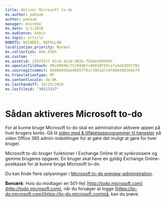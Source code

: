 ```yaml
---
title: Aktivér Microsoft to-do
ms.author: pebaum
author: pebaum
manager: mnirkhe
ms.date: 3/1/2018
ms.audience: Admin
ms.topic: article
ROBOTS: NOINDEX, NOFOLLOW
localization_priority: Normal
ms.collection: Adm_O365
ms.custom: ''
ms.assetid: 339f925f-91c8-4a1d-902b-f920e58999df
ms.openlocfilehash: 09c80696c75189dbfc0b810f55cefa4a92b97392
ms.sourcegitcommit: 0b06093dabd685f76cc39b1d7c0f8b03883b6e79
ms.translationtype: MT
ms.contentlocale: da-DK
ms.lasthandoff: 10/25/2019
ms.locfileid: "36527537"
---
```

# <a name="how-to-enable-microsoft-to-do"></a>Sådan aktiveres Microsoft to-do

For at kunne bruge Microsoft to-do skal en administrator aktivere appen på hver brugers konto. Gå til [siden med &amp; tilføjelsesprogrammer til tjenester](https://portal.office.com/adminportal/home#/Settings/ServicesAndAddIns) på siden Office 365 admin-indstillinger for at gøre det muligt at gøre for hver bruger. 
  
Microsoft to-do bruger funktioner i Exchange Online til at synkronisere og gemme brugeres opgaver. En bruger skal have en gyldig Exchange Online-postkasse for at kunne bruge Microsoft to-do.
  
Du kan finde flere oplysninger i [Microsoft to-do preview-administration](https://support.office.com/article/490c1a8c-2333-4952-8125-841afadb9620.aspx).
  
 **Bemærk**: Hvis du modtager en 501-fejl [http://todo.microsoft.com](http://todo.microsoft.com), når du forsøger at logge [https://to-do.microsoft.com](https://to-do.microsoft.com)på, kan du prøve.
  

